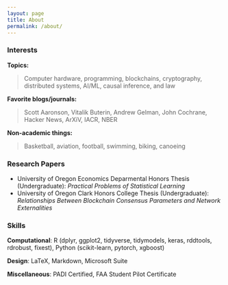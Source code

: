 ```yaml
---
layout: page
title: About
permalink: /about/
---
```

### Interests
**Topics:** 
> Computer hardware, programming, blockchains, cryptography, distributed systems, AI/ML, causal inference, and law

**Favorite blogs/journals:** 
> Scott Aaronson, Vitalik Buterin, Andrew Gelman, John Cochrane, Hacker News, ArXiV, IACR, NBER

**Non-academic things:** 
> Basketball, aviation, football, swimming, biking, canoeing

### Research Papers
- University of Oregon Economics Deparmental Honors Thesis (Undergraduate): *Practical Problems of Statistical Learning*
- University of Oregon Clark Honors College Thesis (Undergraduate): *Relationships Between Blockchain Consensus Parameters and Network Externalities*

### Skills
**Computational**: R (dplyr, ggplot2, tidyverse, tidymodels, keras, rddtools, rdrobust, fixest), Python (scikit-learn, pytorch, xgboost)

**Design**: LaTeX, Markdown, Microsoft Suite

**Miscellaneous**: PADI Certified, FAA Student Pilot Certificate

